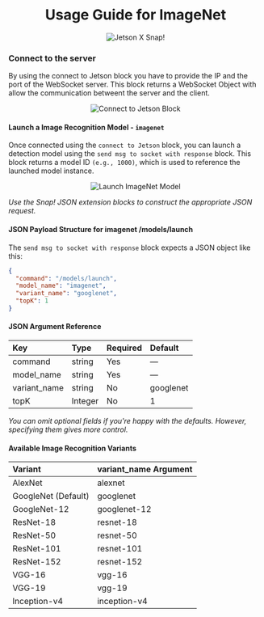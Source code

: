 <h1 align = "center">Usage Guide for ImageNet </h1>

<p align="center">
  <img src="https://github.com/user-attachments/assets/c9056f44-5639-41bb-b2b1-2473cf0680e9" alt="Jetson X Snap!" />
</p>

### Connect to the server

By using the connect to Jetson block you have to provide the IP and the port of the WebSocket server. This block returns a WebSocket Object with allow the communication betweent the server and the client. 

<p align="center">
  <img src="https://github.com/user-attachments/assets/2ad79b8e-7c2c-4225-9786-6d4e846d8973" alt="Connect to Jetson Block" />
</p>

#### Launch a Image Recognition Model - `imagenet`

Once connected using the `connect to Jetson` block, you can launch a detection model using the `send msg to socket with response` block. This block returns a model ID `(e.g., 1000)`, which is used to reference the launched model instance.

<p align="center">
  <img src="https://github.com/user-attachments/assets/91de3a99-4f5c-4845-a4de-703e49a7c056" alt="Launch ImageNet Model" />
</p>

*Use the Snap! JSON extension blocks to construct the appropriate JSON request.*

#### JSON Payload Structure for imagenet /models/launch

The `send msg to socket with response` block expects a JSON object like this:

```json
{
  "command": "/models/launch",
  "model_name": "imagenet",
  "variant_name": "googlenet",
  "topK": 1
}
```

#### JSON Argument Reference

| Key          | Type    | Required  | Default   |
|:-------------|:--------|:----------|:----------|
| command      | string  | Yes       | —         |
| model_name   | string  | Yes       | —         |
| variant_name | string  | No        | googlenet |
| topK         | Integer | No        | 1         |

*You can omit optional fields if you're happy with the defaults. However, specifying them gives more control.*

#### Available Image Recognition Variants

| Variant             | variant_name Argument   |
|:--------------------|:------------------------|
| AlexNet             | alexnet                 |
| GoogleNet (Default) | googlenet	              | 
| GoogleNet-12        | googlenet-12            |
| ResNet-18           | resnet-18               |
| ResNet-50           | resnet-50               |
| ResNet-101          | resnet-101	            | 
| ResNet-152          | resnet-152              |
| VGG-16              | vgg-16	                |
| VGG-19              | vgg-19		              | 
| Inception-v4        | inception-v4            |

